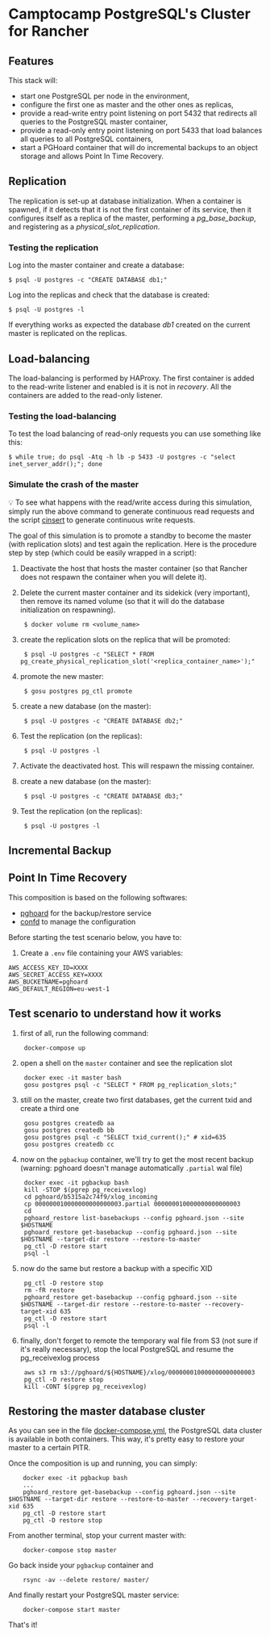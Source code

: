 # Camptocamp PostgreSQL's Cluster for Rancher

## Features

This stack will:

* start one PostgreSQL per node in the environment,
* configure the first one as master and the other ones as replicas,
* provide a read-write entry point listening on port 5432 that redirects all
queries to the PostgreSQL master container,
* provide a read-only entry point listening on port 5433 that load balances all
queries to all PostgreSQL containers,
* start a PGHoard container that will do incremental backups to an object
storage and allows Point In Time Recovery.

## Replication

The replication is set-up at database initialization. When a container is
spawned, if it detects that it is not the first container of its service, then
it configures itself as a replica of the master, performing a *pg_base_backup*,
and registering as a *physical_slot_replication*.

### Testing the replication

Log into the master container and create a database:
```
$ psql -U postgres -c "CREATE DATABASE db1;"
```

Log into the replicas and check that the database is created:
```
$ psql -U postgres -l
```

If everything works as expected the database *db1* created on the current master
is replicated on the replicas.

## Load-balancing

The load-balancing is performed by HAProxy.
The first container is added to the read-write listener and enabled is it is not
in *recovery*.
All the containers are added to the read-only listener.

### Testing the load-balancing

To test the load balancing of read-only requests you can use something like this:

```
$ while true; do psql -Atq -h lb -p 5433 -U postgres -c "select inet_server_addr();"; done
```

### Simulate the crash of the master

:bulb: To see what happens with the read/write access during this simulation,
simply run the above command to generate continuous read requests and the script
[cinsert](../scripts/cinsert.sh) to generate continuous write requests.

The goal of this simulation is to promote a standby to become the master (with
replication slots) and test again the replication. Here is the procedure step by
step (which could be easily wrapped in a script):

1. Deactivate the host that hosts the master container (so that Rancher does not
respawn the container when you will delete it).

2. Delete the current master container and its sidekick (very important), then
remove its named volume (so that it will do the database initialization on
respawning).

        $ docker volume rm <volume_name>

3. create the replication slots on the replica that will be promoted:

        $ psql -U postgres -c "SELECT * FROM pg_create_physical_replication_slot('<replica_container_name>');"

4. promote the new master:

        $ gosu postgres pg_ctl promote

5. create a new database (on the master):

        $ psql -U postgres -c "CREATE DATABASE db2;"

6. Test the replication (on the replicas):

        $ psql -U postgres -l

7. Activate the deactivated host. This will respawn the missing container.

8. create a new database (on the master):

        $ psql -U postgres -c "CREATE DATABASE db3;"

9. Test the replication (on the replicas):

        $ psql -U postgres -l

## Incremental Backup

## Point In Time Recovery

This composition is based on the following softwares:

* [pghoard](https://github.com/ohmu/pghoard) for the backup/restore service
* [confd](https://github.com/kelseyhightower/confd) to manage the configuration

Before starting the test scenario below, you have to:

1. Create a `.env` file containing your AWS variables:

```
AWS_ACCESS_KEY_ID=XXXX
AWS_SECRET_ACCESS_KEY=XXXX
AWS_BUCKETNAME=pghoard
AWS_DEFAULT_REGION=eu-west-1
```

## Test scenario to understand how it works

1. first of all, run the following command:

        docker-compose up

2. open a shell on the `master` container and see the replication slot

        docker exec -it master bash
        gosu postgres psql -c "SELECT * FROM pg_replication_slots;"

3. still on the master, create two first databases, get the current txid and create a third one

        gosu postgres createdb aa
        gosu postgres createdb bb
        gosu postgres psql -c "SELECT txid_current();" # xid=635
        gosu postgres createdb cc

4. now on the `pgbackup` container, we'll try to get the most recent backup (warning: pghoard doesn't manage automatically `.partial` wal file)

        docker exec -it pgbackup bash
        kill -STOP $(pgrep pg_receivexlog)
        cd pghoard/b5315a2c74f9/xlog_incoming
        cp 000000010000000000000003.partial 000000010000000000000003
        cd
        pghoard_restore list-basebackups --config pghoard.json --site $HOSTNAME
        pghoard_restore get-basebackup --config pghoard.json --site $HOSTNAME --target-dir restore --restore-to-master
        pg_ctl -D restore start
        psql -l

5. now do the same but restore a backup with a specific XID

        pg_ctl -D restore stop
        rm -fR restore
        pghoard_restore get-basebackup --config pghoard.json --site $HOSTNAME --target-dir restore --restore-to-master --recovery-target-xid 635
        pg_ctl -D restore start
        psql -l


6. finally, don't forget to remote the temporary wal file from S3 (not sure if it's really necessary), stop the local PostgreSQL and resume the pg_receivexlog process

        aws s3 rm s3://pghoard/${HOSTNAME}/xlog/000000010000000000000003
        pg_ctl -D restore stop
        kill -CONT $(pgrep pg_receivexlog)

## Restoring the master database cluster

As you can see in the file [docker-compose.yml](docker-compose.yml), the
PostgreSQL data cluster is available in both containers. This way, it's pretty
easy to restore your master to a certain PITR.

Once the composition is up and running, you can simply:

        docker exec -it pgbackup bash
        ...
        pghoard_restore get-basebackup --config pghoard.json --site $HOSTNAME --target-dir restore --restore-to-master --recovery-target-xid 635
        pg_ctl -D restore start
        pg_ctl -D restore stop

From another terminal, stop your current master with:

        docker-compose stop master

Go back inside your `pgbackup` container and

        rsync -av --delete restore/ master/

And finally restart your PostgreSQL master service:

        docker-compose start master

That's it!
